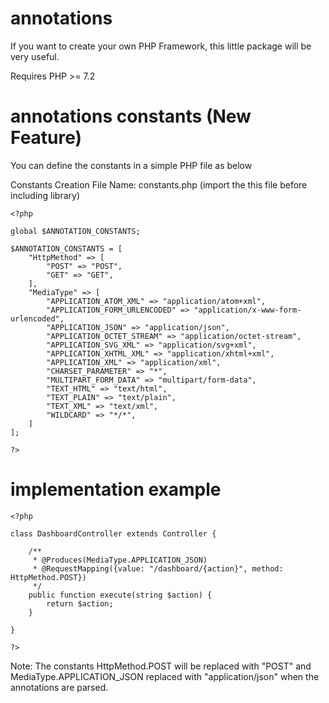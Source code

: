 # annotations
If you want to create your own PHP Framework, this little package will be very useful.

Requires PHP >= 7.2

# annotations constants (New Feature)

You can define the constants in a simple PHP file as below

Constants Creation
	File Name: constants.php (import the this file before including library)
	
    <?php
		
	global $ANNOTATION_CONSTANTS;

    $ANNOTATION_CONSTANTS = [
        "HttpMethod" => [
            "POST" => "POST",
            "GET" => "GET",
        ],
        "MediaType" => [
            "APPLICATION_ATOM_XML" => "application/atom+xml",
            "APPLICATION_FORM_URLENCODED" => "application/x-www-form-urlencoded",
            "APPLICATION_JSON" => "application/json",
            "APPLICATION_OCTET_STREAM" => "application/octet-stream",
            "APPLICATION_SVG_XML" => "application/svg+xml",
            "APPLICATION_XHTML_XML" => "application/xhtml+xml",
            "APPLICATION_XML" => "application/xml",
            "CHARSET_PARAMETER" => "*",
            "MULTIPART_FORM_DATA" => "multipart/form-data",
            "TEXT_HTML" => "text/html",
            "TEXT_PLAIN" => "text/plain",
            "TEXT_XML" => "text/xml",
            "WILDCARD" => "*/*",
        ]
    ];
	
	?>
	
# implementation example
	<?php 
	
	class DashboardController extends Controller {
			 
		/**
		 * @Produces(MediaType.APPLICATION_JSON)
		 * @RequestMapping({value: "/dashboard/{action}", method: HttpMethod.POST})
		 */
		public function execute(string $action) {
			return $action;
		}
		
	}
	
	?>
		
Note: The constants HttpMethod.POST will be replaced with "POST" and MediaType.APPLICATION_JSON replaced with "application/json" when the annotations are parsed.
		


